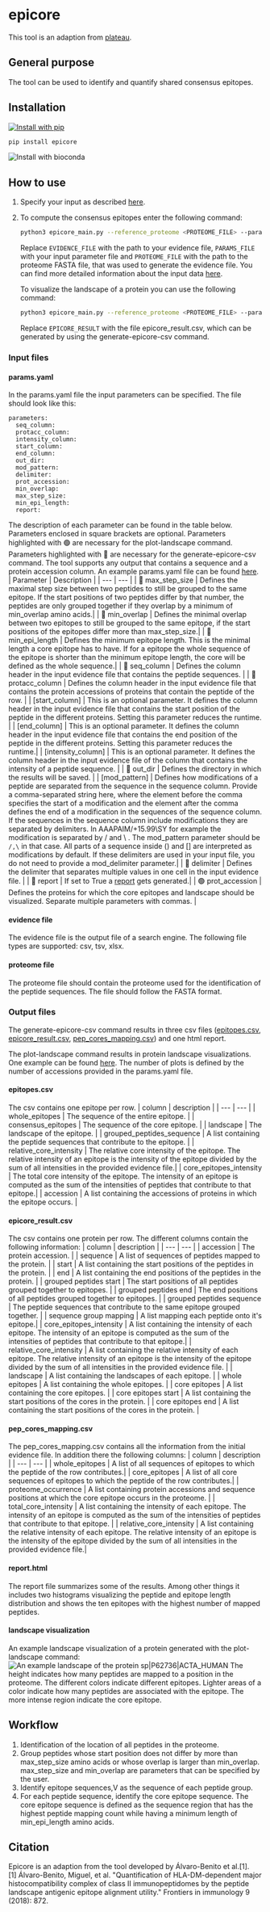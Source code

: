 # epicore
This tool is an adaption from [plateau](https://plateau.bcp.fu-berlin.de/).

## General purpose
The tool can be used to identify and quantify shared consensus epitopes. 

## Installation
[![Install with pip](https://img.shields.io/badge/install%20with-pip-brightgreen?style=flat-square)](https://test.pypi.org/project/epicore/)
```bash
pip install epicore
```

![Install with bioconda](https://img.shields.io/badge/install%20with-bioconda-blue?style=flat-square)

## How to use
1. Specify your input as described [here](#Input-files).
2. To compute the consensus epitopes enter the following command:
    ```bash
    python3 epicore_main.py --reference_proteome <PROTEOME_FILE> --params_file <PARAMS_FILE> generate-epicore-csv --evidence_file <EVIDENCE_FILE>
    ```
    Replace ```EVIDENCE_FILE``` with the path to your evidence file, ```PARAMS_FILE``` with your input parameter file and ```PROTEOME_FILE``` with the path to the proteome FASTA file, that was used to generate the evidence file. You can find more detailed information about the input data [here](#input-files).  

   To visualize the landscape of a protein you can use the following command:
    ```bash
    python3 epicore_main.py --reference_proteome <PROTEOME_FILE> --params_file <PARAMS_FILE> plot-landscape --epicore_csv <EPICORE_RESULT>
    ```
    Replace ```EPICORE_RESULT``` with the file epicore_result.csv, which can be generated by using the generate-epicore-csv command. 

### Input files
#### params.yaml
In the params.yaml file the input parameters can be specified. The file should look like this:
```
parameters:
  seq_column: 
  protacc_column: 
  intensity_column:
  start_column: 
  end_column: 
  out_dir: 
  mod_pattern: 
  delimiter: 
  prot_accession: 
  min_overlap: 
  max_step_size: 
  min_epi_length: 
  report:
```
The description of each parameter can be found in the table below. Parameters enclosed in square brackets are optional. Parameters highlighted with 🟢 are necessary for the plot-landscape command. Parameters highlighted with 🔴 are necessary for the generate-epicore-csv command. The tool supports any output that contains a sequence and a protein accession column. An example params.yaml file can be found [here](params.yaml). 
| Parameter | Description |
| --- | --- |
| 🔴 max_step_size | Defines the maximal step size between two peptides to still be grouped to the same epitope. If the start positions of two peptides differ by that number, the peptides are only grouped together if they overlap by a minimum of min_overlap amino acids.|
| 🔴 min_overlap | Defines the minimal overlap between two epitopes to still be grouped to the same epitope, if the start positions of the epitopes differ more than max_step_size.|
| 🔴 min_epi_length | Defines the minimum epitope length. This is the minimal length a core epitope has to have. If for a epitope the whole sequence of the epitope is shorter than the minimum epitope length, the core will be defined as the whole sequence.| 
| 🔴 seq_column | Defines the column header in the input evidence file that contains the peptide sequences. |
| 🔴 protacc_column | Defines the column header in the input evidence file that contains the protein accessions of proteins that contain the peptide of the row. |
| [start_column] | This is an optional parameter. It defines the column header in the input evidence file that contains the start position of the peptide in the different proteins. Setting this parameter reduces the runtime. |
| [end_column] | This is an optional parameter. It defines the column header in the input evidence file that contains the end position of the peptide in the different proteins. Setting this parameter reduces the runtime.|
| [intensity_column] | This is an optional parameter. It defines the column header in the input evidence file of the column that contains the intensity of a peptide sequence. |
| 🔴 out_dir | Defines the directory in which the results will be saved. |
| [mod_pattern] | Defines how modifications of a peptide are separated from the sequence in the sequence column. Provide a comma-separated string here, where the element before the comma specifies the start of a modification and the element after the comma defines the end of a modification in the sequences of the sequence column. If the sequences in the sequence column include modifications they are separated by delimiters. In AAAPAIM/+15.99\SY for example the modification is separated by / and \ . The mod_pattern parameter should be  ```/,\``` in that case. All parts of a sequence inside () and [] are interpreted as modifications by default. If these delimiters are used in your input file, you do not need to provide a mod_delimiter parameter.|
| 🔴 delimiter | Defines the delimiter that separates multiple values in one cell in the input evidence file. |
| 🔴 report | If set to True a [report](#reporthtml) gets generated.|
| 🟢 prot_accession | Defines the proteins for which the core epitopes and landscape should be visualized. Separate multiple parameters with commas. |

#### evidence file
The evidence file is the output file of a search engine. The following file types are supported: csv, tsv, xlsx.

#### proteome file
The proteome file should contain the proteome used for the identification of the peptide sequences. The file should follow the FASTA format. 


### Output files
The generate-epicore-csv command results in three csv files ([epitopes.csv](#epitopescsv), [epicore_result.csv](#epicore_resultcsv), [pep_cores_mapping.csv](#pep_cores_mappingcsv)) and one html report. 

The plot-landscape command results in protein landscape visualizations. One example can be found [here](#landscape-visualization). The number of plots is defined by the number of accessions provided in the params.yaml file.

#### epitopes.csv
The csv contains one epitope per row. 
| column | description |
| --- | --- |
| whole_epitopes | The sequence of the entire epitope. |
| consensus_epitopes | The sequence of the core epitope. |
| landscape | The landscape of the epitope. |
| grouped_peptides_sequence | A list containing the peptide sequences that contribute to the epitope. |
| relative_core_intensity | The relative core intensity of the epitope. The relative intensity of an epitope is the intensity of the epitope divided by the sum of all intensities in the provided evidence file.|
| core_epitopes_intensity | The total core intensity of the epitope. The intensity of an epitope is computed as the sum of the intensities of peptides that contribute to that epitope.|
| accession | A list containing the accessions of proteins in which the epitope occurs. |


#### epicore_result.csv
The csv contains one protein per row. The different columns contain the following information: 
| column | description |
| --- | --- |
| accession | The protein accession. |
| sequence | A list of sequences of peptides mapped to the protein. |
| start | A list containing the start positions of the peptides in the protein. | 
| end | A list containing the end positions of the peptides in the protein. | 
| grouped peptides start | The start positions of all peptides grouped together to epitopes. |
| grouped peptides end | The end positions of all peptides grouped together to epitopes. | 
| grouped peptides sequence | The peptide sequences that contribute to the same epitope grouped together. |
| sequence group mapping | A list mapping each peptide onto it's epitope.| 
| core_epitopes_intensity | A list containing the intensity of each epitope. The intensity of an epitope is computed as the sum of the intensities of peptides that contribute to that epitope.|
| relative_core_intensity | A list containing the relative intensity of each epitope. The relative intensity of an epitope is the intensity of the epitope divided by the sum of all intensities in the provided evidence file. |
| landscape | A list containing the landscapes of each epitope. | 
| whole epitopes | A list containing the whole epitopes. | 
| core epitopes | A list containing the core epitopes. | 
| core epitopes start | A list containing the start positions of the cores in the protein. |
| core epitopes end |  A list containing the start positions of the cores in the protein. |

#### pep_cores_mapping.csv
The pep_cores_mapping.csv contains all the information from the initial evidence file. In addition there the following columns:
| column | description |
| --- | --- |
| whole_epitopes | A list of all sequences of epitopes to which the peptide of the row contributes.|
| core_epitopes | A list of all core sequences of epitopes to which the peptide of the row contributes.|
| proteome_occurrence | A list containing protein accessions and sequence positions at which the core epitope occurs in the proteome. |
| total_core_intensity | A list containing the intensity of each epitope. The intensity of an epitope is computed as the sum of the intensities of peptides that contribute to that epitope. |
| relative_core_intensity | A list containing the relative intensity of each epitope. The relative intensity of an epitope is the intensity of the epitope divided by the sum of all intensities in the provided evidence file.|

#### report.html
The report file summarizes some of the results. Among other things it includes two histograms visualizing the peptide and epitope length distribution and shows the ten epitopes with the highest number of mapped peptides.

#### landscape visualization
An example landscape visualization of a protein generated with the plot-landscape command:
![An example landscape of the protein sp|P62736|ACTA_HUMAN](landscape_example.png)
The height indicates how many peptides are mapped to a position in the proteome. The different colors indicate different epitopes. Lighter areas of a color indicate how many peptides are associated with the epitope. The more intense region indicate the core epitope. 


## Workflow
1. Identification of the location of all peptides in the proteome.
2. Group peptides whose start position does not differ by more than max_step_size amino acids or whose overlap is larger than min_overlap. max_step_size and min_overlap are parameters that can be specified by the user.
3. Identify epitope sequences,V as the sequence of each peptide group.
4. For each peptide sequence, identify the core epitope sequence. The core epitope sequence is defined as the sequence region that has the highest peptide mapping count while having a minimum length of min_epi_length amino acids.

## Citation
Epicore is an adaption from the tool developed by Álvaro-Benito et al.[1].<br>
[1] Álvaro-Benito, Miguel, et al. "Quantification of HLA-DM-dependent major histocompatibility complex of class II immunopeptidomes by the peptide landscape antigenic epitope alignment utility." Frontiers in immunology 9 (2018): 872.
